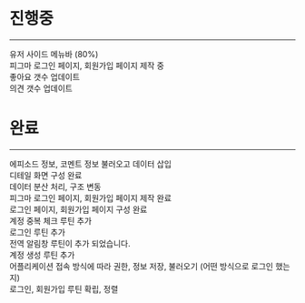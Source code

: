# 진행중
***  

유저 사이드 메뉴바 (80%)  
피그마 로그인 페이지, 회원가입 페이지 제작 중  
좋아요 갯수 업데이트  
의견 갯수 업데이트  


# 완료
***

에피소드 정보, 코멘트 정보 불러오고 데이터 삽입  
디테일 화면 구성 완료  
데이터 분산 처리, 구조 변동  
피그마 로그인 페이지, 회원가입 페이지 제작 완료  
로그인 페이지, 회원가입 페이지 구성 완료  
계정 중복 체크 루틴 추가  
로그인 루틴 추가  
전역 알림창 루틴이 추가 되었습니다.  
계정 생성 루틴 추가  
어플리케이션 접속 방식에 따라 권한, 정보 저장, 불러오기  (어떤 방식으로 로그인 했는지)  
로그인, 회원가입 루틴 확립, 정렬  